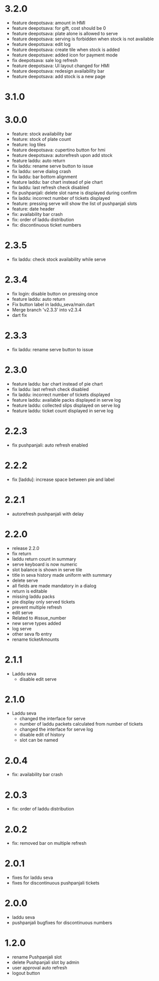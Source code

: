 # 3.2.0
- feature deepotsava: amount in HMI
- feature deepotsava: for gift, cost should be 0
- feature deepotsava: plate alone is allowed to serve
- feature deepotsava: serving is forbidden when stock is not available
- feature deepotsava: edit log
- feature deepotsava: create tile when stock is added
- feature deepotsave: added icon for payment mode
- fix deepotsava: sale log refresh
- feature deepotsava: UI layout changed for HMI
- feature deepotsava: redesign availability bar
- feature deepotsava: add stock is a new page

# 3.1.0


# 3.0.0
- feature: stock availability bar
- feature: stock of plate count
- feature: log tiles
- feature deepotsava: cupertino button for hmi
- feature deepotsava: autorefresh upon add stock
- feature laddu: auto return
- fix laddu: rename serve button to issue
- fix laddu: serve dialog crash
- fix laddu: bar bottom alignment
- feature laddu: bar chart instead of pie chart
- fix laddu: last refresh check disabled
- fix pushpanjali: delete slot name is displayed during confirm
- fix laddu: incorrect number of tickets displayed
- feature: pressing serve will show the list of pushpanjali slots
- feature: date header
- fix: availability bar crash
- fix: order of laddu distribution
- fix: discontinuous ticket numbers

# 2.3.5
- fix laddu: check stock availability while serve

# 2.3.4
- fix login: disable button on pressing once
- feature laddu: auto return
- Fix button label in laddu_seva/main.dart
- Merge branch 'v2.3.3' into v2.3.4
- dart fix

# 2.3.3
- fix laddu: rename serve button to issue

# 2.3.0
- feature laddu: bar chart instead of pie chart
- fix laddu: last refresh check disabled
- fix laddu: incorrect number of tickets displayed
- feature laddu: available packs displayed in serve log
- feature laddu: collected slips displayed on serve log
- feature laddu: ticket count displayed in serve log

# 2.2.3
- fix pushpanjali: auto refresh enabled

# 2.2.2
- fix [laddu]: increase space between pie and label

# 2.2.1
- autorefresh pushpanjali with delay

# 2.2.0
- release 2.2.0
- fix return
- laddu return count in summary
- serve keyboard is now numeric
- slot balance is shown in serve tile
- title in seva history made uniform with summary
- delete serve
- all fields are made mandatory in a dialog
- return is editable
- missing laddu packs
- pie display only served tickets
- prevent multiple refresh
- edit serve
- Related to #issue_number
- new serve types added
- log serve
- other seva fb entry
- rename ticketAmounts


# 2.1.1
- Laddu seva
    - disable edit serve

# 2.1.0
- Laddu seva
    - changed the interface for serve
    - number of laddu packets calculated from number of tickets
    - changed the interface for serve log
    - disable edit of history
    - slot can be named

# 2.0.4
- fix: availability bar crash

# 2.0.3
- fix: order of laddu distribution

# 2.0.2
- fix: removed bar on multiple refresh

# 2.0.1
- fixes for laddu seva
- fixes for discontinuous pushpanjali tickets

# 2.0.0
- laddu seva
- pushpanjali bugfixes for discontinuous numbers

# 1.2.0
- rename Pushpanjali slot
- delete Pushpanjali slot by admin
- user approval auto refresh
- logout button